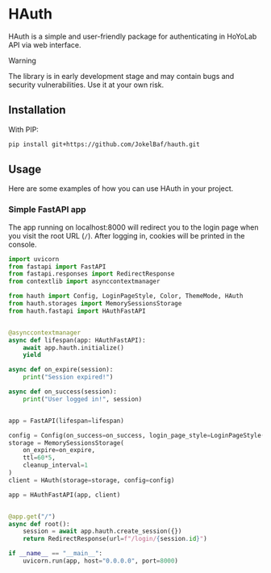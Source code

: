 # HAuth

HAuth is a simple and user-friendly package for authenticating in HoYoLab API via web interface.

> [!WARNING]
> The library is in early development stage and may contain bugs and security vulnerabilities. Use it at your own risk.

## Installation

With PIP:
```bash
pip install git+https://github.com/JokelBaf/hauth.git
```

## Usage

Here are some examples of how you can use HAuth in your project.

### Simple FastAPI app

The app running on localhost:8000 will redirect you to the login page when you visit the root URL (`/`). After logging in, cookies will be printed in the console.

```python
import uvicorn
from fastapi import FastAPI
from fastapi.responses import RedirectResponse
from contextlib import asynccontextmanager

from hauth import Config, LoginPageStyle, Color, ThemeMode, HAuth
from hauth.storages import MemorySessionsStorage
from hauth.fastapi import HAuthFastAPI


@asynccontextmanager
async def lifespan(app: HAuthFastAPI):
    await app.hauth.initialize()
    yield

async def on_expire(session):
    print("Session expired!")

async def on_success(session):
    print("User logged in!", session)


app = FastAPI(lifespan=lifespan)

config = Config(on_success=on_success, login_page_style=LoginPageStyle(color=Color.GREEN, theme_mode=ThemeMode.LIGHT))
storage = MemorySessionsStorage(
    on_expire=on_expire,
    ttl=60*5,
    cleanup_interval=1
)
client = HAuth(storage=storage, config=config)

app = HAuthFastAPI(app, client)


@app.get("/")
async def root():
    session = await app.hauth.create_session({})
    return RedirectResponse(url=f"/login/{session.id}")

if __name__ == "__main__":
    uvicorn.run(app, host="0.0.0.0", port=8000)
```
